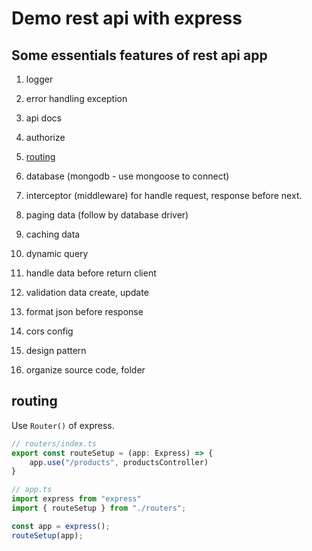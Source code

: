 # Demo rest api with express

## Some essentials features of rest api app

1. logger

1. error handling exception

1. api docs 

1. authorize 

1. [routing](#routing)

1. database (mongodb - use mongoose to connect)

1. interceptor (middleware) for handle request, response before next.

1. paging data (follow by database driver)

1. caching data 

1. dynamic query 

1. handle data before return client 

1. validation data create, update 

1. format json before response 

1. cors config

1. design pattern 

1. organize source code, folder 

## routing
Use `Router()` of express.

```ts
// routers/index.ts
export const routeSetup = (app: Express) => {
    app.use("/products", productsController)
}
```
```ts
// app.ts
import express from "express"
import { routeSetup } from "./routers";

const app = express();
routeSetup(app);
```